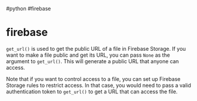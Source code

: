 #python #firebase 

# firebase
`get_url()` is used to get the public URL of a file in Firebase Storage. If you want to make a file public and get its URL, you can pass `None` as the argument to `get_url()`. This will generate a public URL that anyone can access.

Note that if you want to control access to a file, you can set up Firebase Storage rules to restrict access. In that case, you would need to pass a valid authentication token to `get_url()` to get a URL that can access the file.




